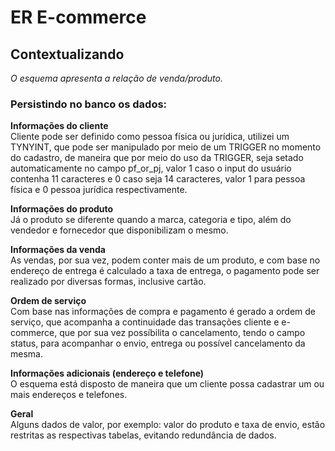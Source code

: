 # ER E-commerce
## Contextualizando
*O esquema apresenta a relação de venda/produto.* <br>

### **Persistindo no banco os dados:**<br>

**Informações do  cliente**<br>
 Cliente pode ser definido como pessoa física ou jurídica, utilizei um TYNYINT, que pode ser manipulado por meio de um TRIGGER no momento do cadastro, de maneira que por meio do uso da TRIGGER, seja setado automaticamente no campo pf_or_pj, valor 1 caso o input do usuário contenha 11 caracteres e 0 caso seja 14 caracteres, valor 1 para pessoa física e 0 pessoa jurídica respectivamente.<br>

**Informações do produto**<br>
Já o produto se diferente quando a marca, categoria e tipo, além do vendedor e fornecedor que disponibilizam o mesmo.<br>

**Informações da venda**<br>
As vendas, por sua vez, podem conter mais de um produto, e com base no endereço de entrega é calculado a taxa de entrega, o pagamento pode ser realizado por diversas formas, inclusive cartão.<br>

**Ordem de serviço**<br>
Com base nas informações de compra e pagamento é gerado a ordem de serviço, que acompanha a continuidade das transações cliente e e-commerce, que por sua vez possíbilita o cancelamento, tendo o campo status, para acompanhar o envio, entrega ou possível cancelamento da mesma.

**Informações adicionais (endereço e telefone)** <br>
O esquema está disposto de maneira que um cliente possa cadastrar um ou mais endereços e telefones.

**Geral** <br>
Alguns dados de valor, por exemplo: valor do produto e taxa de envio, estão restritas as respectivas tabelas, evitando redundância de dados.



